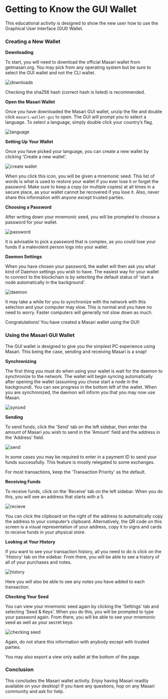# Getting to Know the GUI Wallet

This educational activity is designed to show the new user how to use the Graphical User Interface (GUI) Wallet. 

### Creating a New Wallet

**Downloading**

To start, you will need to download the official Masari wallet from getmasari.org. You may pick from any operating system but be sure to select the GUI wallet and not the CLI wallet.

![downloads](https://raw.githubusercontent.com/JeuTheIdit/Masari-Marketing/master/Tutorials/GUI-Wallet/images/downloads.PNG)

Checking the sha256 hash (correct hash is listed) is recommended.

**Open the Masari Wallet**

Once you have downloaded the Masari GUI wallet, unzip the file and double click `masari-wallet-gui` to open. The GUI will prompt you to select a language. To select a language, simply double click your country’s flag.

![language](https://raw.githubusercontent.com/JeuTheIdit/Masari-Marketing/master/Tutorials/GUI-Wallet/images/language.jpg)

**Setting Up Your Wallet**

Once you have picked your language, you can create a new wallet by clicking 'Create a new wallet'. 

![create wallet](https://raw.githubusercontent.com/JeuTheIdit/Masari-Marketing/master/Tutorials/GUI-Wallet/images/create%20wallet.jpg)

When you click this icon, you will be given a mnemonic seed. This list of words is what is used to restore your wallet if you ever lose it or forget the password. Make sure to keep a copy (or multiple copies) at all times in a secure place, as your wallet cannot be recovered if you lose it. Also, never share this information with anyone except trusted parties.  

**Choosing a Password**

After writing down your mnemonic seed, you will be prompted to choose a password for your wallet.

![password](https://raw.githubusercontent.com/JeuTheIdit/Masari-Marketing/master/Tutorials/GUI-Wallet/images/password.jpg)

It is advisable to pick a password that is complex, as you could lose your funds if a malevolent person logs into your wallet. 

**Daemon Settings**

When you have chosen your password, the wallet will then ask you what kind of Daemon settings you wish to have. The easiest way for your wallet to connect to the blockchain is by selecting the default status of 'start a node automatically in the background'.

![daemon](https://raw.githubusercontent.com/JeuTheIdit/Masari-Marketing/master/Tutorials/GUI-Wallet/images/daemon.jpg)

It may take a while for you to synchronize with the network with this selection and your computer may slow. This is normal and you have no need to worry. Faster computers will generally not slow down as much.

Congratulations! You have created a Masari wallet using the GUI!

### Using the Masari GUI Wallet

The GUI wallet is designed to give you the simplest PC experience using Masari. This being the case, sending and receiving Masari is a snap!

**Synchronizing**

The first thing you must do when using your wallet is wait for the daemon to synchronize to the network. The wallet will begin syncing automatically after opening the wallet (assuming you chose start a node in the background). You can see progress in the bottom left of the wallet. When you are synchronized, the daemon will inform you that you may now use Masari.

![synced](https://raw.githubusercontent.com/JeuTheIdit/Masari-Marketing/master/Tutorials/GUI-Wallet/images/synced.jpg)

**Sending**

To send funds, click the 'Send' tab on the left sidebar, then enter the amount of Masari you wish to send in the 'Amount' field and the address in the 'Address' field.

![send](https://raw.githubusercontent.com/JeuTheIdit/Masari-Marketing/master/Tutorials/GUI-Wallet/images/send.jpg)

In some cases you may be required to enter in a payment ID to send your funds successfully. This feature is mostly relegated to some exchanges. 

For most transactions, keep the 'Transaction Priority' as the default.

**Receiving Funds**

To receive funds, click on the 'Receive' tab on the left sidebar. When you do this, you will see an address that starts with a 5.

![recieve](https://raw.githubusercontent.com/JeuTheIdit/Masari-Marketing/master/Tutorials/GUI-Wallet/images/recieve.jpg)

You can click the clipboard on the right of the address to automatically copy the address to your computer’s clipboard. Alternatively, the QR code on this screen is a visual representation of your address, copy it to signs and cards to receive funds in your physical store.

**Looking at Your History**

If you want to see your transaction history, all you need to do is click on the 'History' tab on the sidebar. From there, you will be able to see a history of all of your purchases and notes.

![history](https://raw.githubusercontent.com/JeuTheIdit/Masari-Marketing/master/Tutorials/GUI-Wallet/images/history.jpg)

Here you will also be able to see any notes you have added to each transaction.

**Checking Your Seed**

You can view your mnemonic seed again by clicking the 'Settings' tab and selecting 'Seed & Keys'. When you do this, you will be prompted to type your password again. From there, you will be able to see your mnemonic seed as well as your secret keys.

![checking seed](https://raw.githubusercontent.com/JeuTheIdit/Masari-Marketing/master/Tutorials/GUI-Wallet/images/checking%20seed.jpg)

Again, do not share this information with anybody except with trusted parties.

You may also export a view only wallet at the bottom of the page.

### Conclusion

This concludes the Masari wallet activity. Enjoy having Masari readily available on your desktop! If you have any questions, hop on any Masari community and ask for help.
